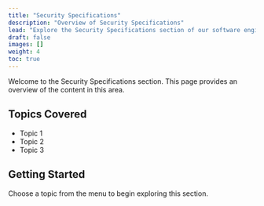 ```yaml
---
title: "Security Specifications"
description: "Overview of Security Specifications"
lead: "Explore the Security Specifications section of our software engineering resources."
draft: false
images: []
weight: 4
toc: true
---
```


Welcome to the Security Specifications section. This page provides an overview of the content in this area.

## Topics Covered

- Topic 1
- Topic 2
- Topic 3

## Getting Started

Choose a topic from the menu to begin exploring this section.
